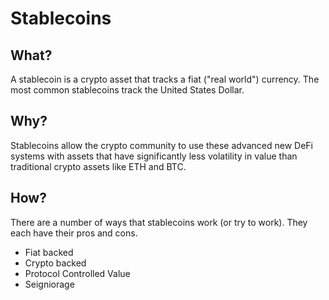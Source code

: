 # Stablecoins

## What?

A stablecoin is a crypto asset that tracks a fiat \("real world"\) currency. The most common stablecoins track the United States Dollar.

## Why?

Stablecoins allow the crypto community to use these advanced new DeFi systems with assets that have significantly less volatility in value than traditional crypto assets like ETH and BTC.

## How?

There are a number of ways that stablecoins work \(or try to work\). They each have their pros and cons.

* Fiat backed
* Crypto backed
* Protocol Controlled Value
* Seigniorage

